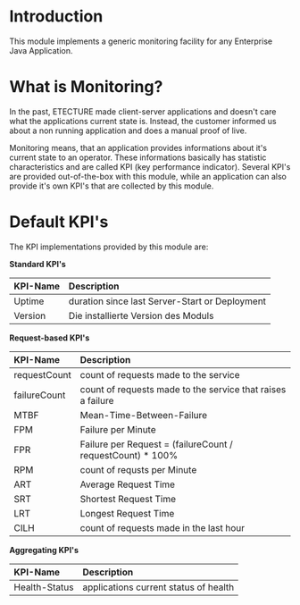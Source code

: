 # Introduction

This module implements a generic monitoring facility for any Enterprise Java Application.

# What is Monitoring?

In the past, ETECTURE made client-server applications and doesn't care what the applications current state is. Instead, the customer informed us about a non running application and does a manual proof of live.

Monitoring means, that an application provides informations about it's current state to an operator.
These informations basically has statistic characteristics and are called KPI (key performance indicator). Several KPI's are provided out-of-the-box with this module, while an application can also provide it's own KPI's that are collected by this module.

# Default KPI's

The KPI implementations provided by this module are:

**Standard KPI's**

| KPI-Name		| Description 										          |
| :------------ | :---------------------------------------------------------- |
| Uptime        | duration since last Server-Start or Deployment              |
| Version       | Die installierte Version des Moduls                         |

**Request-based KPI's**

| KPI-Name		| Description 										          |
| :------------ | :---------------------------------------------------------- |
| requestCount	| count of requests made to the service						  |
| failureCount  | count of requests made to the service that raises a failure |
| MTBF			| Mean-Time-Between-Failure							          |
| FPM           | Failure per Minute                                          |
| FPR           | Failure per Request = (failureCount / requestCount) * 100%  |
| RPM           | count of requsts per Minute                                 |
| ART			| Average Request Time										  |
| SRT			| Shortest Request Time										  |
| LRT			| Longest Request Time										  | 
| CILH          | count of requests made in the last hour                     |

**Aggregating KPI's**

| KPI-Name		| Description 										          |
| :------------ | :---------------------------------------------------------- |
| Health-Status | applications current status of health						  |

